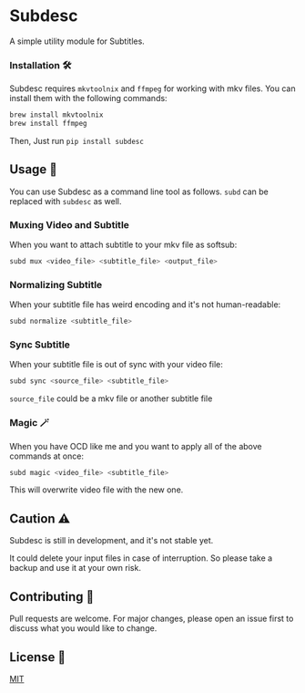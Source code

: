 # Subdesc
A simple utility module for Subtitles.

### Installation 🛠️
Subdesc requires `mkvtoolnix` and `ffmpeg` for working with mkv files. You can install them with the following commands:
```bash
brew install mkvtoolnix
brew install ffmpeg
```
Then, Just run `pip install subdesc`

## Usage 🍿
You can use Subdesc as a command line tool as follows. `subd` can be replaced with `subdesc` as well.

### Muxing Video and Subtitle
When you want to attach subtitle to your mkv file as softsub:
```bash
subd mux <video_file> <subtitle_file> <output_file>
```

### Normalizing Subtitle
When your subtitle file has weird encoding and it's not human-readable:
```bash
subd normalize <subtitle_file>
```

### Sync Subtitle
When your subtitle file is out of sync with your video file:
```bash
subd sync <source_file> <subtitle_file>
```
`source_file` could be a mkv file or another subtitle file


### Magic 🪄
When you have OCD like me and you want to apply all of the above commands at once:
```bash
subd magic <video_file> <subtitle_file>
```
This will overwrite video file with the new one.

## Caution ⚠️
Subdesc is still in development, and it's not stable yet.

It could delete your input files in case of interruption. So please take a backup and use it at your own risk.


## Contributing 🤝
Pull requests are welcome. For major changes, please open an issue first to discuss what you would like to change.


## License 📄
[MIT](https://choosealicense.com/licenses/mit/)